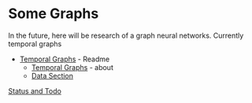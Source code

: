 # Some Graphs
In the future, here will be research of a graph neural networks. 
Currently temporal graphs

* [Temporal Graphs](temporal_graphs) - Readme
  * [Temporal Graphs](reports/TemporalGraphs.md) - about
  * [Data Section](reports/Data.md)

[Status and Todo](Status.md)